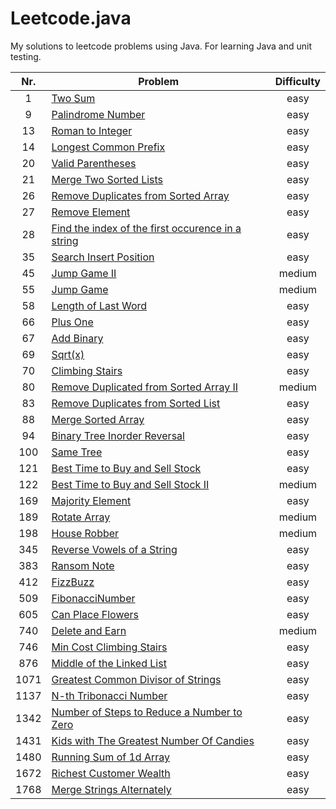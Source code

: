 # Leetcode.java

My solutions to leetcode problems using Java. For learning Java and unit testing.

|Nr.| Problem | Difficulty |
|:--:|--|:--:|
| 1 | [Two Sum](app/src/main/java/twoSum/Solution.java) | easy |
| 9 | [Palindrome Number](app/src/main/java/palindromeNumber/Solution.java) | easy |
| 13 | [Roman to Integer](app/src/main/java/romanToInt/Solution.java) | easy |
| 14 | [Longest Common Prefix](app/src/main/java/longestCommonPrefix/Solution.java) | easy |
| 20 | [Valid Parentheses](app/src/main/java/validParentheses/Solution.java) | easy |
| 21 | [Merge Two Sorted Lists](app/src/main/java/mergeTwoLists/Solution.java) | easy |
| 26 | [Remove Duplicates from Sorted Array](app/src/main/java/removeDuplicates/Solution.java) | easy |
| 27 | [Remove Element](app/src/main/java/removeElement/Solution.java) | easy |
| 28 | [Find the index of the first occurence in a string](app/src/main/java/firstOccurence/Solution.java) | easy |
| 35 | [Search Insert Position](app/src/main/java/searchInsert/Solution.java) | easy |
| 45 | [Jump Game II](app/src/main/java/jumpGameII/Solution.java) | medium |
| 55 | [Jump Game](app/src/main/java/jumpGame/Solution.java) | medium |
| 58 | [Length of Last Word](app/src/main/java/lengthLastWord/Solution.java) | easy |
| 66 | [Plus One](app/src/main/java/plusOne/Solution.java) | easy |
| 67 | [Add Binary](app/src/main/java/addBinary/Solution.java) | easy |
| 69 | [Sqrt(x)](app/src/main/java/mySqrt/Solution.java) | easy |
| 70 | [Climbing Stairs](app/src/main/java/climbingStairs/Solution.java) | easy |
| 80 | [Remove Duplicated from Sorted Array II](app/src/main/java/removeDuplicatesII/Solution.java) | medium |
| 83 | [Remove Duplicates from Sorted List](app/src/main/java/removeDuplicatesSortedList/Solution.java) | easy |
| 88 | [Merge Sorted Array](app/src/main/java/mergeSortedArray/Solution.java) | easy |
| 94 | [Binary Tree Inorder Reversal](app/src/main/java/binaryTreeInorderTraversal/Solution.java) | easy |
| 100 | [Same Tree](app/src/main/java/sameTree/Solution.java) | easy |
| 121 | [Best Time to Buy and Sell Stock](app/src/main/java/buySellStock/Solution.java) | easy |
| 122 | [Best Time to Buy and Sell Stock II](app/src/main/java/buySellStockII/Solution.java) | medium |
| 169 | [Majority Element](app/src/main/java/majorityElement/Solution.java) | easy |
| 189 | [Rotate Array](app/src/main/java/rotateArray/Solution.java) | medium |
| 198 | [House Robber](app/src/main/java/houseRobber/Solution.java) | medium |
| 345 | [Reverse Vowels of a String](app/src/main/java/reverseVowels/Solution.java) | easy |
| 383 | [Ransom Note](app/src/main/java/ransomNote/Solution.java) | easy |
| 412 | [FizzBuzz](app/src/main/java/fizzBuzz/Solution.java) | easy |
| 509 | [FibonacciNumber](app/src/main/java/fibonacciNumber/Solution.java) | easy |
| 605 | [Can Place Flowers](app/src/main/java/canPlaceFlowers/Solution.java) | easy |
| 740 | [Delete and Earn](app/src/main/java/deleteAndEarn/Solution.java) | medium |
| 746 | [Min Cost Climbing Stairs](app/src/main/java/minCostClimbingStairs/Solution.java) | easy |
| 876 | [Middle of the Linked List](app/src/main/java/middleNode/Solution.java) | easy |
| 1071 | [Greatest Common Divisor of Strings](app/src/main/java/greatestCommonDivisorStrings/Solution.java) | easy |
| 1137 | [N-th Tribonacci Number](app/src/main/java/tribonacci/Solution.java) | easy |
| 1342 | [Number of Steps to Reduce a Number to Zero](app/src/main/java/numberOfSteps/Solution.java) | easy |
| 1431 | [Kids with The Greatest Number Of Candies](app/src/main/java/kidsWithCandies/Solution.java) | easy |
| 1480 | [Running Sum of 1d Array](app/src/main/java/runningSum/Solution.java) | easy |
| 1672 | [Richest Customer Wealth](app/src/main/java/maximumWealth/Solution.java) | easy |
| 1768 | [Merge Strings Alternately](app/src/main/java/mergeStringsAlternately/Solution.java) | easy |
